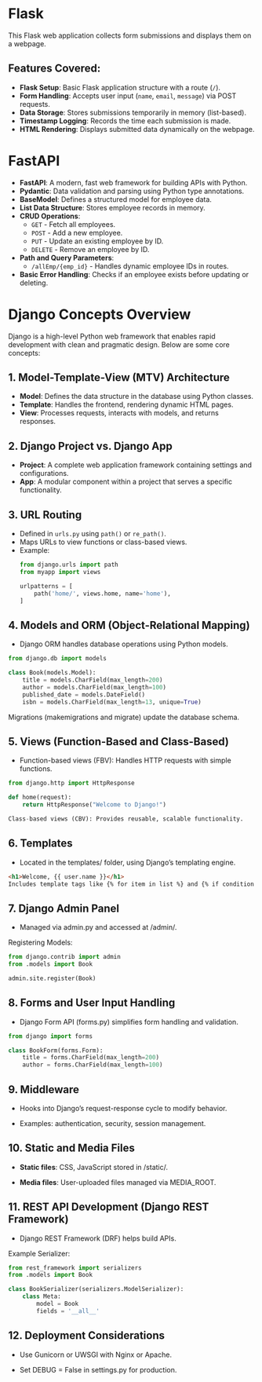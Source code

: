 # Flask 

This Flask web application collects form submissions and displays them on a webpage.

## Features Covered:
- **Flask Setup**: Basic Flask application structure with a route (`/`).
- **Form Handling**: Accepts user input (`name`, `email`, `message`) via POST requests.
- **Data Storage**: Stores submissions temporarily in memory (list-based).
- **Timestamp Logging**: Records the time each submission is made.
- **HTML Rendering**: Displays submitted data dynamically on the webpage.

# FastAPI

- **FastAPI**: A modern, fast web framework for building APIs with Python.
- **Pydantic**: Data validation and parsing using Python type annotations.
- **BaseModel**: Defines a structured model for employee data.
- **List Data Structure**: Stores employee records in memory.
- **CRUD Operations**:
  - `GET` - Fetch all employees.
  - `POST` - Add a new employee.
  - `PUT` - Update an existing employee by ID.
  - `DELETE` - Remove an employee by ID.
- **Path and Query Parameters**:
  - `/allEmp/{emp_id}` - Handles dynamic employee IDs in routes.
- **Basic Error Handling**: Checks if an employee exists before updating or deleting.

# Django Concepts Overview

Django is a high-level Python web framework that enables rapid development with clean and pragmatic design. Below are some core concepts:

## 1. Model-Template-View (MTV) Architecture
- **Model**: Defines the data structure in the database using Python classes.
- **Template**: Handles the frontend, rendering dynamic HTML pages.
- **View**: Processes requests, interacts with models, and returns responses.

## 2. Django Project vs. Django App
- **Project**: A complete web application framework containing settings and configurations.
- **App**: A modular component within a project that serves a specific functionality.

## 3. URL Routing
- Defined in `urls.py` using `path()` or `re_path()`.
- Maps URLs to view functions or class-based views.
- Example:
  ```python
  from django.urls import path
  from myapp import views

  urlpatterns = [
      path('home/', views.home, name='home'),
  ]
  
## 4. Models and ORM (Object-Relational Mapping)
- Django ORM handles database operations using Python models.


```python
from django.db import models

class Book(models.Model):
    title = models.CharField(max_length=200)
    author = models.CharField(max_length=100)
    published_date = models.DateField()
    isbn = models.CharField(max_length=13, unique=True)
```

Migrations (makemigrations and migrate) update the database schema.

## 5. Views (Function-Based and Class-Based)
- Function-based views (FBV): Handles HTTP requests with simple functions.

```python
from django.http import HttpResponse

def home(request):
    return HttpResponse("Welcome to Django!")

Class-based views (CBV): Provides reusable, scalable functionality.

```
## 6. Templates
- Located in the templates/ folder, using Django’s templating engine.


```html
<h1>Welcome, {{ user.name }}</h1>
Includes template tags like {% for item in list %} and {% if condition %}.
```
## 7. Django Admin Panel
- Managed via admin.py and accessed at /admin/.

Registering Models:
```python
from django.contrib import admin
from .models import Book

admin.site.register(Book)
```

## 8. Forms and User Input Handling
- Django Form API (forms.py) simplifies form handling and validation.

```python
from django import forms

class BookForm(forms.Form):
    title = forms.CharField(max_length=200)
    author = forms.CharField(max_length=100)
```
## 9. Middleware
- Hooks into Django’s request-response cycle to modify behavior.

- Examples: authentication, security, session management.

## 10. Static and Media Files
- **Static files**: CSS, JavaScript stored in /static/.

- **Media files**: User-uploaded files managed via MEDIA_ROOT.

## 11. REST API Development (Django REST Framework)
- Django REST Framework (DRF) helps build APIs.

Example Serializer:
```python
from rest_framework import serializers
from .models import Book

class BookSerializer(serializers.ModelSerializer):
    class Meta:
        model = Book
        fields = '__all__'
```
## 12. Deployment Considerations
- Use Gunicorn or UWSGI with Nginx or Apache.

- Set DEBUG = False in settings.py for production.